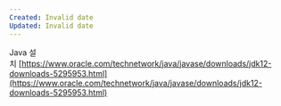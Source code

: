 ```yaml
---
Created: Invalid date
Updated: Invalid date
---
```

Java 설치 [https://www.oracle.com/technetwork/java/javase/downloads/jdk12-downloads-5295953.html](https://www.oracle.com/technetwork/java/javase/downloads/jdk12-downloads-5295953.html)